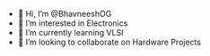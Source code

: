 - 👋 Hi, I’m @BhavneeshOG
- 👀 I’m interested in Electronics
- 🌱 I’m currently learning VLSI
- 💞️ I’m looking to collaborate on Hardware Projects
<!-- - 📫 How to reach me ... -->

<!---
BhavneeshOG/BhavneeshOG is a ✨ special ✨ repository because its `README.md` (this file) appears on your GitHub profile.
You can click the Preview link to take a look at your changes.
--->
